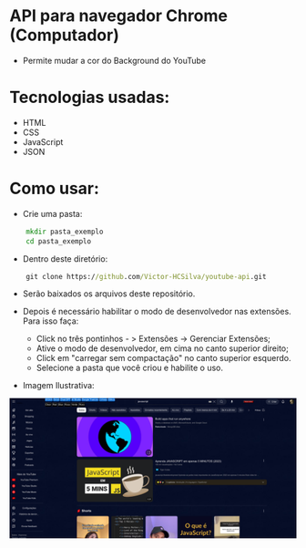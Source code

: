 # API para navegador Chrome (Computador)
- Permite mudar a cor do Background do YouTube

# Tecnologias usadas:

- HTML
- CSS
- JavaScript
- JSON

# Como usar:
- Crie uma pasta:

```cmd
    mkdir pasta_exemplo
    cd pasta_exemplo
```
- Dentro deste diretório:
```cmd
    git clone https://github.com/Victor-HCSilva/youtube-api.git
```
- Serão baixados os arquivos deste repositório.
- Depois é necessário habilitar o modo de desenvolvedor nas extensões. Para isso faça:
    - Click no três pontinhos - > Extensões -> Gerenciar Extensões;
    - Ative o modo de desenvolvedor, em cima no canto superior direito;
    - Click em "carregar sem compactação" no canto superior esquerdo. 
    - Selecione a pasta que você criou e habilite o uso.



- Imagem Ilustrativa:

![alt text](image-1.png)